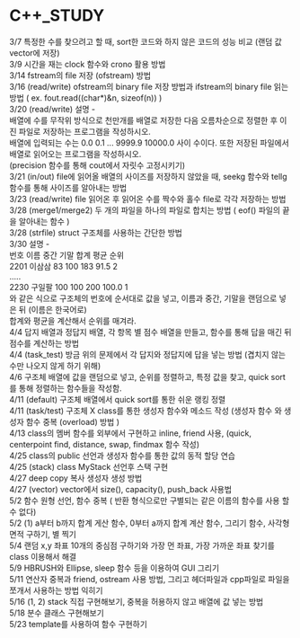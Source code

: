 # C++\_STUDY

3/7 특정한 수를 찾으려고 할 때, sort한 코드와 하지 않은 코드의 성능 비교 (랜덤 값 vector에 저장)  
3/9 시간을 재는 clock 함수와 crono 활용 방법  
3/14 fstream의 file 저장 (ofstream) 방법  
3/16 (read/write) ofstream의 binary file 저장 방법과 ifstream의 binary file 읽는 방법 ( ex. fout.read((char\*)&n, sizeof(n)) )  
3/20 (read/write) 설명 -  
배열에 수를 무작위 방식으로 천만개를 배열로 저장한 다음 오름차순으로 정렬한 후 이진 파일로 저장하는 프로그램을 작성하시오.  
배열에 입력되는 수는 0.0 0.1 ... 9999.9 10000.0 사이 수이다. 또한 저장된 파일에서 배열로 읽어오는 프로그램을 작성하시오.  
(precision 함수를 통해 cout에서 자릿수 고정시키기)  
3/21 (in/out) file에 읽어올 배열의 사이즈를 저장하지 않았을 때, seekg 함수와 tellg 함수를 통해 사이즈를 알아내는 방법  
3/23 (read/write) file 읽어온 후 읽어온 수를 짝수와 홀수 file로 각각 저장하는 방법  
3/28 (merge1/merge2) 두 개의 파일을 하나의 파일로 합치는 방법 ( eof() 파일의 끝을 알아내는 함수 )  
3/28 (strfile) struct 구조체를 사용하는 간단한 방법  
3/30 설명 -  
번호 이름 중간 기말 합계 평균 순위  
2201 이삼삼 83 100 183 91.5 2  
.....  
2230 구일팔 100 100 200 100.0 1  
와 같은 식으로 구조체의 번호에 순서대로 값을 넣고, 이름과 중간, 기말을 랜덤으로 넣은 뒤 (이름은 한국어로)  
합계와 평균을 계산해서 순위를 매겨라.  
4/4 답지 배열과 정답지 배열, 각 항목 별 점수 배열을 만들고, 함수를 통해 답을 매긴 뒤 점수를 계산하는 방법  
4/4 (task_test) 방금 위의 문제에서 각 답지와 정답지에 답을 넣는 방법 (겹치지 않는 수만 나오지 않게 하기 위해)  
4/6 구조체 배열에 값을 랜덤으로 넣고, 순위를 정렬하고, 특정 값을 찾고, quick sort를 통해 정렬하는 함수들을 작성함.  
4/11 (default) 구조체 배열에서 quick sort를 통한 쉬운 랭킹 정렬  
4/11 (task/test) 구조체 X class를 통한 생성자 함수와 메소드 작성 (생성자 함수 와 생성자 함수 중복 (overload) 방법 )  
4/13 class의 멤버 함수를 외부에서 구현하고 inline, friend 사용, (quick, centerpoint find, distance, swap, findmax 함수 작성)  
4/25 class의 public 선언과 생성자 함수를 통한 값의 동적 할당 연습  
4/25 (stack) class MyStack 선언후 스택 구현  
4/27 deep copy 복사 생성자 생성 방법  
4/27 (vector) vector에서 size(), capacity(), push_back 사용법  
5/2 함수 원형 선언, 함수 중복 ( 반환 형식으로만 구별되는 같은 이름의 함수를 사용 할 수 없다)  
5/2 (1) a부터 b까지 합계 게산 함수, 0부터 a까지 합계 계산 함수, 그리기 함수, 사각형 면적 구하기, 별 찍기  
5/4 랜덤 x,y 좌표 10개의 중심점 구하기와 가장 먼 좌표, 가장 가까운 좌표 찾기를 class 이용해서 해결  
5/9 HBRUSH와 Ellipse, sleep 함수 등을 이용하여 GUI 그리기  
5/11 연산자 중복과 friend, ostream 사용 방법, 그리고 헤더파일과 cpp파일로 파일을 쪼개서 사용하는 방법 익히기  
5/16 (1, 2) stack 직접 구현해보기, 중복을 허용하지 않고 배열에 값 넣는 방법  
5/18 분수 클래스 구현해보기  
5/23 template를 사용하여 함수 구현하기
